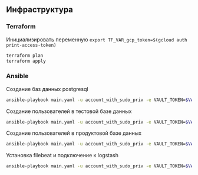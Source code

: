 ## Инфраструктура

### Terraform
Инициализировать переменную `export TF_VAR_gcp_token=$(gcloud auth print-access-token)`
```bash
terraform plan
terraform apply
```
### Ansible
Создание баз данных postgresql
```bash
ansible-playbook main.yaml -u account_with_sudo_priv -e VAULT_TOKEN=$VAULT_TOKEN
```
Создание пользователей в тестовой базе данных
```bash
ansible-playbook main.yaml -u account_with_sudo_priv -e VAULT_TOKEN=$VAULT_TOKEN -t dev
```
Создание пользователей в продуктовой базе данных
```bash
ansible-playbook main.yaml -u account_with_sudo_priv -e VAULT_TOKEN=$VAULT_TOKEN -t prod
```
Установка filebeat и подключение к logstash
```bash
ansible-playbook main.yaml -u account_with_sudo_priv -e VAULT_TOKEN=$VAULT_TOKEN -t filebeat
```
